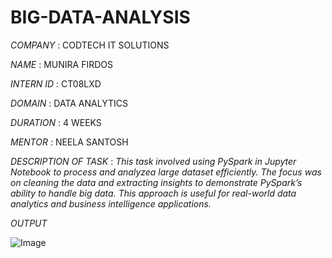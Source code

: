 # BIG-DATA-ANALYSIS

*COMPANY* : CODTECH IT SOLUTIONS

*NAME* : MUNIRA FIRDOS

*INTERN ID* : CT08LXD

*DOMAIN* : DATA ANALYTICS

*DURATION* : 4 WEEKS

*MENTOR* : NEELA SANTOSH 

*DESCRIPTION OF TASK* : *This task involved using *PySpark* in Jupyter Notebook to process and analyzea large dataset efficiently. 
The focus was on cleaning the data and extracting insights to demonstrate PySpark’s ability to handle big data. 
This approach is useful for real-world data analytics and business intelligence applications.*

*OUTPUT*

![Image](https://github.com/user-attachments/assets/b2a86db7-505f-4368-a8af-6b1a754e506f)
